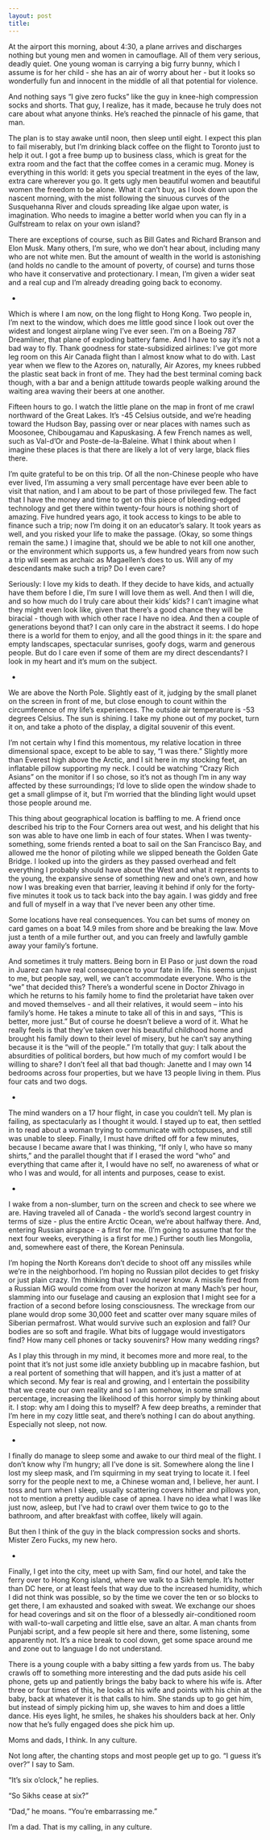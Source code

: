 ```yaml
---
layout: post
title: 
---
```

At the airport this morning, about 4:30, a plane arrives and discharges nothing but young men and women in camouflage. All of them very serious, deadly quiet. One young woman is carrying a big furry bunny, which I assume is for her child - she has an air of worry about her - but it looks so wonderfully fun and innocent in the middle of all that potential for violence.

And nothing says “I give zero fucks” like the guy in knee-high compression socks and shorts. That guy, I realize, has it made, because he truly does not care about what anyone thinks. He’s reached the pinnacle of his game, that man. 

The plan is to stay awake until noon, then sleep until eight. I expect this plan to fail miserably, but I’m drinking black coffee on the flight to Toronto just to help it out. I got a free bump up to business class, which is great for the extra room and the fact that the coffee comes in a ceramic mug. Money is everything in this world: it gets you special treatment in the eyes of the law, extra care wherever you go. It gets ugly men beautiful women and beautiful women the freedom to be alone. What it can’t buy, as I look down upon the nascent morning, with the mist following the sinuous curves of the Susquehanna River and clouds spreading like algae upon water, is imagination. Who needs to imagine a better world when you can fly in a Gulfstream to relax on your own island?

There are exceptions of course, such as Bill Gates and Richard Branson and Elon Musk. Many others, I’m sure, who we don’t hear about, including many who are not white men. But the amount of wealth in the world is astonishing (and holds no candle to the amount of poverty, of course) and turns those who have it conservative and protectionary. I mean, I’m given a wider seat and a real cup and I’m already dreading going back to economy.

+

Which is where I am now, on the long flight to Hong Kong. Two people in, I’m next to the window, which does me little good since I look out over the widest and longest airplane wing I’ve ever seen. I’m on a Boeing 787 Dreamliner, that plane of exploding battery fame. And I have to say it’s not a bad way to fly. Thank goodness for state-subsidized airlines: I’ve got more leg room on this Air Canada flight than I almost know what to do with. Last year when we flew to the Azores on, naturally, Air Azores, my knees rubbed the plastic seat back in front of me. They had the best terminal coming back though, with a bar and a benign attitude towards people walking around the waiting area waving their beers at one another.

Fifteen hours to go. I watch the little plane on the map in front of me crawl northward of the Great Lakes. It’s -45 Celsius outside, and we’re heading toward the Hudson Bay, passing over or near places with names such as Moosonee, Chibougamau and Kapuskasing. A few French names as well, such as Val-d’Or and Poste-de-la-Baleine. What I think about when I imagine these places is that there are likely a lot of very large, black flies there. 

I’m quite grateful to be on this trip. Of all the non-Chinese people who have ever lived, I’m assuming a very small percentage have ever been able to visit that nation, and I am about to be part of those privileged few. The fact that I have the money and time to get on this piece of bleeding-edged technology and get there within twenty-four hours is nothing short of amazing. Five hundred years ago, it took access to kings to be able to finance such a trip; now I’m doing it on an educator’s salary. It took years as well, and you risked your life to make the passage. (Okay, so some things remain the same.) I imagine that, should we be able to not kill one another, or the environment which supports us, a few hundred years from now such a trip will seem as archaic as Magaellen’s does to us. Will any of my descendants make such a trip? Do I even care?

Seriously: I love my kids to death. If they decide to have kids, and actually have them before I die, I’m sure I will love them as well. And then I will die, and so how much do I truly care about their kids’ kids? I can’t imagine what they might even look like, given that there’s a good chance they will be biracial - though with which other race I have no idea. And then a couple of generations beyond that? I can only care in the abstract it seems. I do hope there is a world for them to enjoy, and all the good things in it: the spare and empty landscapes, spectacular sunrises, goofy dogs, warm and generous people. But do I care even if some of them are my direct descendants? I look in my heart and it’s mum on the subject.

+

We are above the North Pole. Slightly east of it, judging by the small planet on the screen in front of me, but close enough to count within the circumference of my life’s experiences. The outside air temperature is -53 degrees Celsius. The sun is shining. I take my phone out of my pocket, turn it on, and take a photo of the display, a digital souvenir of this event. 

I’m not certain why I find this momentous, my relative location in three dimensional space, except to be able to say, “I was there.” Slightly more than Everest high above the Arctic, and I sit here in my stocking feet, an inflatable pillow supporting my neck. I could be watching “Crazy Rich Asians” on the monitor if I so chose, so it’s not as though I’m in any way affected by these surroundings; I’d love to slide open the window shade to get a small glimpse of it, but I’m worried that the blinding light would upset those people around me.

This thing about geographical location is baffling to me. A friend once described his trip to the Four Corners area out west, and his delight that his son was able to have one limb in each of four states. When I was twenty-something, some friends rented a boat to sail on the San Francisco Bay, and allowed me the honor of piloting while we slipped beneath the Golden Gate Bridge. I looked up into the girders as they passed overhead and felt everything I probably should have about the West and what it represents to the young, the expansive sense of something new and one’s own, and how now I was breaking even that barrier, leaving it behind if only for the forty-five minutes it took us to tack back into the bay again. I was giddy and free and full of myself in a way that I’ve never been any other time.

Some locations have real consequences. You can bet sums of money on card games on a boat 14.9 miles from shore and be breaking the law. Move just a tenth of a mile further out, and you can freely and lawfully gamble away your family’s fortune. 

And sometimes it truly matters. Being born in El Paso or just down the road in Juarez can have real consequence to your fate in life. This seems unjust to me, but people say, well, we can’t accommodate everyone. Who is the “we” that decided this? There’s a wonderful scene in Doctor Zhivago in which he returns to his family home to find the proletariat have taken over and moved themselves - and all their relatives, it would seem – into his family’s home. He takes a minute to take all of this in and says, “This is better, more just.” But of course he doesn’t believe a word of it. What he really feels is that they’ve taken over his beautiful childhood home and brought his family down to their level of misery, but he can’t say anything because it is the “will of the people.” I’m totally that guy: I talk about the absurdities of political borders, but how much of my comfort would I be willing to share? I don’t feel all that bad though: Janette and I may own 14 bedrooms across four properties, but we have 13 people living in them. Plus four cats and two dogs.

+

The mind wanders on a 17 hour flight, in case you couldn’t tell. My plan is failing, as spectacularly as I thought it would. I stayed up to eat, then settled in to read about a woman trying to communicate with octopuses, and still was unable to sleep. Finally, I must have drifted off for a few minutes, because I became aware that I was thinking, “If only I, who have so many shirts,” and the parallel thought that if I erased the word “who” and everything that came after it, I would have no self, no awareness of what or who I was and would, for all intents and purposes, cease to exist.

+

I wake from a non-slumber, turn on the screen and check to see where we are. Having traveled all of Canada - the world’s second largest country in terms of size - plus the entire Arctic Ocean, we’re about halfway there. And, entering Russian airspace - a first for me. (I’m going to assume that for the next four weeks, everything is a first for me.) Further south lies Mongolia, and, somewhere east of there, the Korean Peninsula.

I’m hoping the North Koreans don’t decide to shoot off any missiles while we’re in the neighborhood. I’m hoping no Russian pilot decides to get frisky or just plain crazy. I’m thinking that I would never know. A missile fired from a Russian MiG would come from over the horizon at many Mach’s per hour, slamming into our fuselage and causing an explosion that I might see for a fraction of a second before losing consciousness. The wreckage from our plane would drop some 30,000 feet and scatter over many square miles of Siberian permafrost. What would survive such an explosion and fall? Our bodies are so soft and fragile. What bits of luggage would investigators find? How many cell phones or tacky souvenirs? How many wedding rings?

As I play this through in my mind, it becomes more and more real, to the point that it’s not just some idle anxiety bubbling up in macabre fashion, but a real portent of something that will happen, and it’s just a matter of at which second. My fear is real and growing, and I entertain the possibility that we create our own reality and so I am somehow, in some small percentage, increasing the likelihood of this horror simply by thinking about it. I stop: why am I doing this to myself? A few deep breaths, a reminder that I’m here in my cozy little seat, and there’s nothing I can do about anything. Especially not sleep, not now.

+

I finally do manage to sleep some and awake to our third meal of the flight. I don’t know why I’m hungry; all I’ve done is sit. Somewhere along the line I lost my sleep mask, and I’m squirming in my seat trying to locate it. I feel sorry for the people next to me, a Chinese woman and, I believe, her aunt. I toss and turn when I sleep, usually scattering covers hither and pillows yon, not to mention a pretty audible case of apnea. I have no idea what I was like just now, asleep, but I’ve had to crawl over them twice to go to the bathroom, and after breakfast with coffee, likely will again. 

But then I think of the guy in the black compression socks and shorts. Mister Zero Fucks, my new hero.

+

Finally, I get into the city, meet up with Sam, find our hotel, and take the ferry over to Hong Kong island, where we walk to a Sikh temple. It’s hotter than DC here, or at least feels that way due to the increased humidity, which I did not think was possible, so by the time we cover the ten or so blocks to get there, I am exhausted and soaked with sweat. We exchange our shoes for head coverings and sit on the floor of a blessedly air-conditioned room with wall-to-wall carpeting and little else, save an altar. A man chants from Punjabi script, and a few people sit here and there, some listening, some apparently not. It’s a nice break to cool down, get some space around me and zone out to language I do not understand. 

There is a young couple with a baby sitting a few yards from us. The baby crawls off to something more interesting and the dad puts aside his cell phone, gets up and patiently brings the baby back to where his wife is. After three or four times of this, he looks at his wife and points with his chin at the baby, back at whatever it is that calls to him. She stands up to go get him, but instead of simply picking him up, she waves to him and does a little dance. His eyes light, he smiles, he shakes his shoulders back at her. Only now that he’s fully engaged does she pick him up.

Moms and dads, I think. In any culture.

Not long after, the chanting stops and most people get up to go. “I guess it’s over?” I say to Sam.

“It’s six o’clock,” he replies.

“So Sikhs cease at six?”

“Dad,” he moans. “You’re embarrassing me.”

I’m a dad. That is my calling, in any culture.
